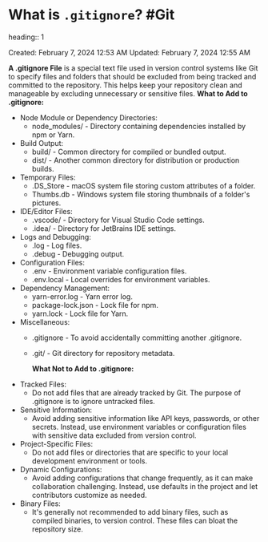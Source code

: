 # What is `.gitignore`? #Git 
heading:: 1

Created: February 7, 2024 12:53 AM
Updated: February 7, 2024 12:55 AM

**A .gitignore File** is a special text file used in version control systems like Git to specify files and folders that should be excluded from being tracked and committed to the repository. This helps keep your repository clean and manageable by excluding unnecessary or sensitive files. **What to Add to .gitignore:**
- Node Module or Dependency Directories:
	- node_modules/ - Directory containing dependencies installed by npm or Yarn.
- Build Output:
	- build/ - Common directory for compiled or bundled output.
	- dist/ - Another common directory for distribution or production builds.
- Temporary Files:
	- .DS_Store - macOS system file storing custom attributes of a folder.
	- Thumbs.db - Windows system file storing thumbnails of a folder's pictures.
- IDE/Editor Files:
	- .vscode/ - Directory for Visual Studio Code settings.
	- .idea/ - Directory for JetBrains IDE settings.
- Logs and Debugging:
	- .log - Log files.
	- .debug - Debugging output.
- Configuration Files:
	- .env - Environment variable configuration files.
	- .env.local - Local overrides for environment variables.
- Dependency Management:
	- yarn-error.log - Yarn error log.
	- package-lock.json - Lock file for npm.
	- yarn.lock - Lock file for Yarn.
- Miscellaneous:
	- .gitignore - To avoid accidentally committing another .gitignore.
	- .git/ - Git directory for repository metadata.
	  
	  **What Not to Add to .gitignore:**
- Tracked Files:
	- Do not add files that are already tracked by Git. The purpose of .gitignore is to ignore untracked files.
- Sensitive Information:
	- Avoid adding sensitive information like API keys, passwords, or other secrets. Instead, use environment variables or configuration files with sensitive data excluded from version control.
- Project-Specific Files:
	- Do not add files or directories that are specific to your local development environment or tools.
- Dynamic Configurations:
	- Avoid adding configurations that change frequently, as it can make collaboration challenging. Instead, use defaults in the project and let contributors customize as needed.
- Binary Files:
	- It's generally not recommended to add binary files, such as compiled binaries, to version control. These files can bloat the repository size.